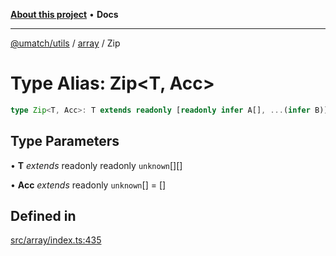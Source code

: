 [**About this project**](../../README.md) • **Docs**

***

[@umatch/utils](../../api.md) / [array](../README.md) / Zip

# Type Alias: Zip\<T, Acc\>

```ts
type Zip<T, Acc>: T extends readonly [readonly infer A[], ...(infer B)] ? B extends readonly readonly unknown[][] ? Zip<B, Append<Acc, A>> : never : Acc[];
```

## Type Parameters

• **T** *extends* readonly readonly `unknown`[][]

• **Acc** *extends* readonly `unknown`[] = []

## Defined in

[src/array/index.ts:435](https://github.com/umatch-oficial/utils/blob/main/src/array/index.ts#L435)
